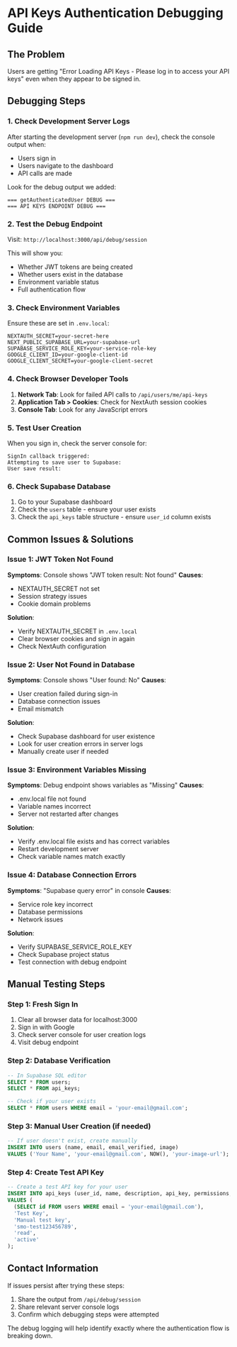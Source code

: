 # API Keys Authentication Debugging Guide

## The Problem

Users are getting "Error Loading API Keys - Please log in to access your API keys" even when they appear to be signed in.

## Debugging Steps

### 1. Check Development Server Logs

After starting the development server (`npm run dev`), check the console output when:
- Users sign in
- Users navigate to the dashboard
- API calls are made

Look for the debug output we added:
```
=== getAuthenticatedUser DEBUG ===
=== API KEYS ENDPOINT DEBUG ===
```

### 2. Test the Debug Endpoint

Visit: `http://localhost:3000/api/debug/session`

This will show you:
- Whether JWT tokens are being created
- Whether users exist in the database
- Environment variable status
- Full authentication flow

### 3. Check Environment Variables

Ensure these are set in `.env.local`:
```env
NEXTAUTH_SECRET=your-secret-here
NEXT_PUBLIC_SUPABASE_URL=your-supabase-url
SUPABASE_SERVICE_ROLE_KEY=your-service-role-key
GOOGLE_CLIENT_ID=your-google-client-id
GOOGLE_CLIENT_SECRET=your-google-client-secret
```

### 4. Check Browser Developer Tools

1. **Network Tab**: Look for failed API calls to `/api/users/me/api-keys`
2. **Application Tab > Cookies**: Check for NextAuth session cookies
3. **Console Tab**: Look for any JavaScript errors

### 5. Test User Creation

When you sign in, check the server console for:
```
SignIn callback triggered:
Attempting to save user to Supabase:
User save result:
```

### 6. Check Supabase Database

1. Go to your Supabase dashboard
2. Check the `users` table - ensure your user exists
3. Check the `api_keys` table structure - ensure `user_id` column exists

## Common Issues & Solutions

### Issue 1: JWT Token Not Found
**Symptoms**: Console shows "JWT token result: Not found"
**Causes**: 
- NEXTAUTH_SECRET not set
- Session strategy issues
- Cookie domain problems

**Solution**: 
- Verify NEXTAUTH_SECRET in `.env.local`
- Clear browser cookies and sign in again
- Check NextAuth configuration

### Issue 2: User Not Found in Database
**Symptoms**: Console shows "User found: No"
**Causes**:
- User creation failed during sign-in
- Database connection issues
- Email mismatch

**Solution**:
- Check Supabase dashboard for user existence
- Look for user creation errors in server logs
- Manually create user if needed

### Issue 3: Environment Variables Missing
**Symptoms**: Debug endpoint shows variables as "Missing"
**Causes**:
- .env.local file not found
- Variable names incorrect
- Server not restarted after changes

**Solution**:
- Verify .env.local file exists and has correct variables
- Restart development server
- Check variable names match exactly

### Issue 4: Database Connection Errors
**Symptoms**: "Supabase query error" in console
**Causes**:
- Service role key incorrect
- Database permissions
- Network issues

**Solution**:
- Verify SUPABASE_SERVICE_ROLE_KEY
- Check Supabase project status
- Test connection with debug endpoint

## Manual Testing Steps

### Step 1: Fresh Sign In
1. Clear all browser data for localhost:3000
2. Sign in with Google
3. Check server console for user creation logs
4. Visit debug endpoint

### Step 2: Database Verification
```sql
-- In Supabase SQL editor
SELECT * FROM users;
SELECT * FROM api_keys;

-- Check if your user exists
SELECT * FROM users WHERE email = 'your-email@gmail.com';
```

### Step 3: Manual User Creation (if needed)
```sql
-- If user doesn't exist, create manually
INSERT INTO users (name, email, email_verified, image)
VALUES ('Your Name', 'your-email@gmail.com', NOW(), 'your-image-url');
```

### Step 4: Create Test API Key
```sql
-- Create a test API key for your user
INSERT INTO api_keys (user_id, name, description, api_key, permissions, status)
VALUES (
  (SELECT id FROM users WHERE email = 'your-email@gmail.com'),
  'Test Key',
  'Manual test key',
  'smo-test123456789',
  'read',
  'active'
);
```

## Contact Information

If issues persist after trying these steps:
1. Share the output from `/api/debug/session`
2. Share relevant server console logs
3. Confirm which debugging steps were attempted

The debug logging will help identify exactly where the authentication flow is breaking down. 